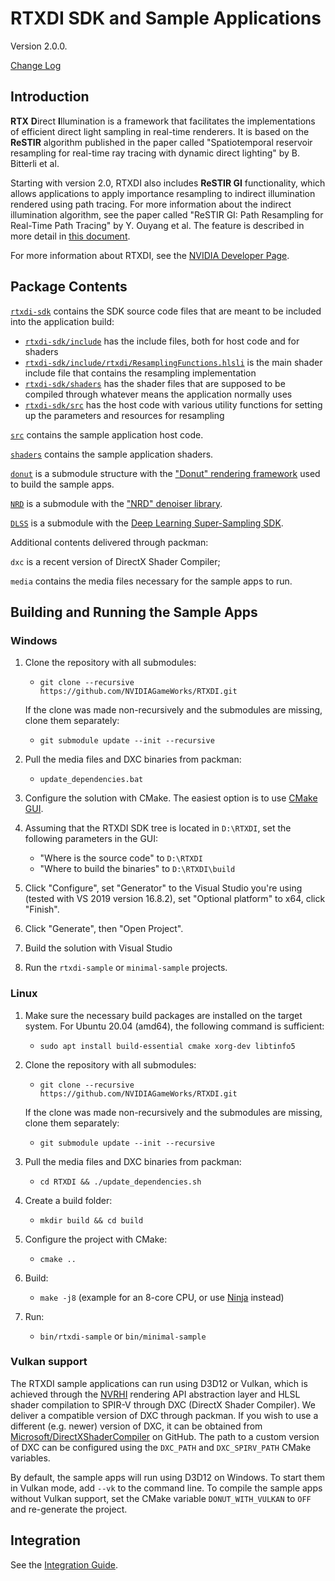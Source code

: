 
# RTXDI SDK and Sample Applications

Version 2.0.0.

[Change Log](ChangeLog.md)

## Introduction

**RTX** **D**irect **I**llumination is a framework that facilitates the implementations of efficient direct light sampling in real-time renderers. It is based on the **ReSTIR** algorithm published in the paper called "Spatiotemporal reservoir resampling for real-time ray tracing with dynamic direct lighting" by B. Bitterli et al.

Starting with version 2.0, RTXDI also includes **ReSTIR GI** functionality, which allows applications to apply importance resampling to indirect illumination rendered using path tracing. For more information about the indirect illumination algorithm, see the paper called "ReSTIR GI: Path Resampling for Real-Time Path Tracing" by Y. Ouyang et al. The feature is described in more detail in [this document](doc/RestirGI.md).

For more information about RTXDI, see the [NVIDIA Developer Page](https://developer.nvidia.com/rtxdi).

## Package Contents

[`rtxdi-sdk`](rtxdi-sdk) contains the SDK source code files that are meant to be included into the application build:

- [`rtxdi-sdk/include`](rtxdi-sdk/include) has the include files, both for host code and for shaders
- [`rtxdi-sdk/include/rtxdi/ResamplingFunctions.hlsli`](rtxdi-sdk/include/rtxdi/ResamplingFunctions.hlsli) is the main shader include file that contains the resampling implementation
- [`rtxdi-sdk/shaders`](rtxdi-sdk/shaders) has the shader files that are supposed to be compiled through whatever means the application normally uses
- [`rtxdi-sdk/src`](rtxdi-sdk/src) has the host code with various utility functions for setting up the parameters and resources for resampling

[`src`](src) contains the sample application host code.

[`shaders`](shaders) contains the sample application shaders.

[`donut`](donut) is a submodule structure with the ["Donut" rendering framework](https://github.com/NVIDIAGameWorks/donut) used to build the sample apps.

[`NRD`](NRD) is a submodule with the ["NRD" denoiser library](https://github.com/NVIDIAGameWorks/RayTracingDenoiser).

[`DLSS`](DLSS) is a submodule with the [Deep Learning Super-Sampling SDK](https://github.com/NVIDIA/DLSS).

Additional contents delivered through packman:

`dxc` is a recent version of DirectX Shader Compiler;

`media` contains the media files necessary for the sample apps to run.

## Building and Running the Sample Apps

### Windows

1. Clone the repository with all submodules:
	- `git clone --recursive https://github.com/NVIDIAGameWorks/RTXDI.git`

	If the clone was made non-recursively and the submodules are missing, clone them separately:

	- `git submodule update --init --recursive`

2. Pull the media files and DXC binaries from packman:
	- `update_dependencies.bat`
	
3. Configure the solution with CMake. The easiest option is to use [CMake GUI](https://cmake.org/download/).

4. Assuming that the RTXDI SDK tree is located in `D:\RTXDI`, set the following parameters in the GUI:
	- "Where is the source code" to `D:\RTXDI`
	- "Where to build the binaries" to `D:\RTXDI\build`

5. Click "Configure", set "Generator" to the Visual Studio you're using (tested with VS 2019 version 16.8.2), set "Optional platform" to x64, click "Finish".

6. Click "Generate", then "Open Project".

7. Build the solution with Visual Studio 

8. Run the `rtxdi-sample` or `minimal-sample` projects.

### Linux

1. Make sure the necessary build packages are installed on the target system. For Ubuntu 20.04 (amd64), the following command is sufficient:
	- `sudo apt install build-essential cmake xorg-dev libtinfo5`

2. Clone the repository with all submodules:
	- `git clone --recursive https://github.com/NVIDIAGameWorks/RTXDI.git`

	If the clone was made non-recursively and the submodules are missing, clone them separately:

	- `git submodule update --init --recursive`

3. Pull the media files and DXC binaries from packman:
	- `cd RTXDI && ./update_dependencies.sh`
	
4. Create a build folder:
	- `mkdir build && cd build`

5. Configure the project with CMake:
	- `cmake ..`

6. Build:
	- `make -j8` (example for an 8-core CPU, or use [Ninja](https://ninja-build.org) instead)

7. Run:
	- `bin/rtxdi-sample` or `bin/minimal-sample`

### Vulkan support

The RTXDI sample applications can run using D3D12 or Vulkan, which is achieved through the [NVRHI](https://github.com/NVIDIAGameWorks/nvrhi) rendering API abstraction layer and HLSL shader compilation to SPIR-V through DXC (DirectX Shader Compiler). We deliver a compatible version of DXC through packman. If you wish to use a different (e.g. newer) version of DXC, it can be obtained from [Microsoft/DirectXShaderCompiler](https://github.com/Microsoft/DirectXShaderCompiler) on GitHub. The path to a custom version of DXC can be configured using the `DXC_PATH` and `DXC_SPIRV_PATH` CMake variables.

By default, the sample apps will run using D3D12 on Windows. To start them in Vulkan mode, add `--vk` to the command line. To compile the sample apps without Vulkan support, set the CMake variable `DONUT_WITH_VULKAN` to `OFF` and re-generate the project.

## Integration

See the [Integration Guide](doc/Integration.md).
